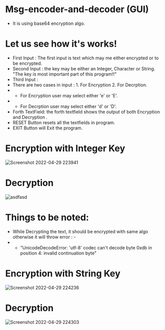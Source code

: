 # Msg-encoder-and-decoder (GUI)
* It is using base64 encryption algo.

# Let us see how it's works!

* First Input  : The first input is text which may me either encrypted or to be encrypted.
* Second Input : the key may be either an Integer, Character or String. "The key is most important part of this program!!"
* Third Input  : 
*    There are two cases in input :   1. For Encryption    2. For Decrption.
*    * For Encryption user may select either 'e' or 'E'.
*    * For Decrption user may select either 'd' or 'D'.
* Forth TextField: the forth textfield shows the output of both Encryption and Decryption .
* RESET Button resets all the textfields in program.
* EXIT Button will Exit the program. 

# Encryption with Integer Key
![Screenshot 2022-04-29 223941](https://user-images.githubusercontent.com/78251168/165991800-cd538706-c9b8-4d41-9236-ae76cf122a79.png)

# Decryption 
![asdfasd](https://user-images.githubusercontent.com/78251168/165991806-80b6b320-93a2-4666-b212-478660f2ec5a.png)

# Things to be noted: 
* While Decrypting the text, it should be encrypted with same algo otherwise it will throw error : - 
* * "UnicodeDecodeError: 'utf-8' codec can't decode byte 0xdb in position 4: invalid continuation byte"


# Encryption with String Key
![Screenshot 2022-04-29 224236](https://user-images.githubusercontent.com/78251168/165991810-f6ccd460-ee74-4c08-bb80-90f6ede621d0.png)

# Decryption

![Screenshot 2022-04-29 224303](https://user-images.githubusercontent.com/78251168/165991813-267245ce-21bd-414e-a6bd-e1c1c5494337.png)
